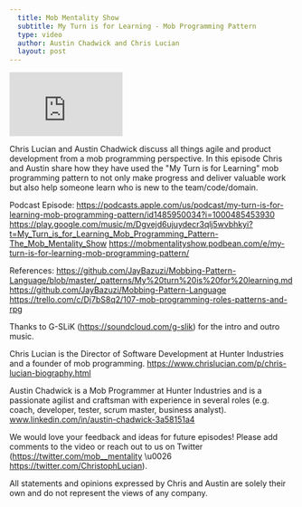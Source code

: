 ```yaml
---
  title: Mob Mentality Show
  subtitle: My Turn is for Learning - Mob Programming Pattern
  type: video
  author: Austin Chadwick and Chris Lucian
  layout: post
---
```


<iframe width="200" height="113" src="https://www.youtube.com/embed/Pt35EGfnugk?feature=oembed" frameborder="0" allow="accelerometer; autoplay; clipboard-write; encrypted-media; gyroscope; picture-in-picture; web-share" allowfullscreen title="&quot;My Turn is for Learning&quot; Mob Programming Pattern"></iframe>

Chris Lucian and Austin Chadwick discuss all things agile and product development from a mob programming perspective. In this episode Chris and Austin share how they have used the \"My Turn is for Learning\" mob programming pattern to not only make progress and deliver valuable work but also help someone learn who is new to the team/code/domain. 

Podcast Episode: 
https://podcasts.apple.com/us/podcast/my-turn-is-for-learning-mob-programming-pattern/id1485950034?i=1000485453930
https://play.google.com/music/m/Dgvejd6ujuydecr3qlj5wvbhkyi?t=My_Turn_is_for_Learning_Mob_Programming_Pattern-The_Mob_Mentality_Show
https://mobmentalityshow.podbean.com/e/my-turn-is-for-learning-mob-programming-pattern/

References:
https://github.com/JayBazuzi/Mobbing-Pattern-Language/blob/master/_patterns/My%20turn%20is%20for%20learning.md
https://github.com/JayBazuzi/Mobbing-Pattern-Language
https://trello.com/c/Dj7bS8q2/107-mob-programming-roles-patterns-and-rpg

Thanks to G-SLiK (https://soundcloud.com/g-slik) for the intro and outro music.
 
Chris Lucian is the Director of Software Development at Hunter Industries and a founder of mob programming. https://www.chrislucian.com/p/chris-lucian-biography.html 

Austin Chadwick is a Mob Programmer at Hunter Industries and is a passionate agilist and craftsman with experience in several roles (e.g. coach, developer, tester, scrum master, business analyst). www.linkedin.com/in/austin-chadwick-3a58151a4 
 
We would love your feedback and ideas for future episodes! Please add comments to the video or reach out to us on Twitter (https://twitter.com/mob__mentality \u0026 https://twitter.com/ChristophLucian).
 
All statements and opinions expressed by Chris and Austin are solely their own and do not represent the views of any company.

